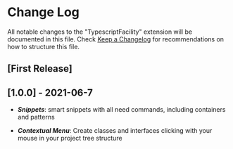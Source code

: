 # Change Log

All notable changes to the "TypescriptFacility" extension will be documented in this file.
Check [Keep a Changelog](http://keepachangelog.com/) for recommendations on how to structure this file.

## [First Release]

## [1.0.0] - 2021-06-7

- **_Snippets_**: smart snippets with all need commands, including containers and patterns

- **_Contextual Menu_**: Create classes and interfaces clicking with your mouse in your project tree structure
